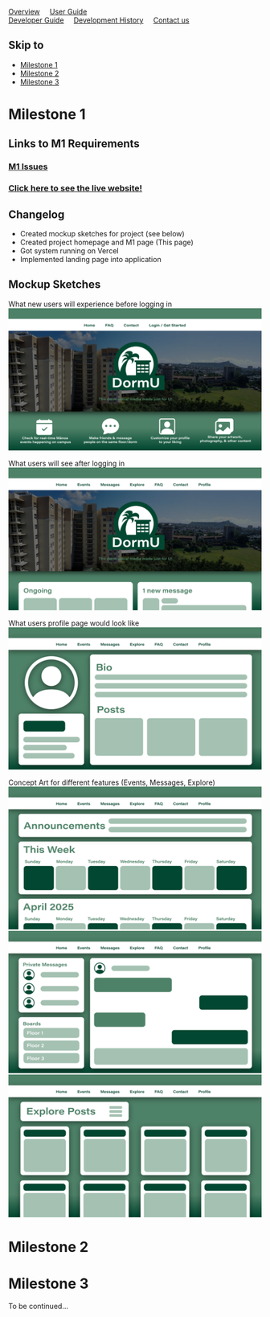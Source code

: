 [Overview](/index) &nbsp;&nbsp;&nbsp;
[User Guide](/user-guide.md)  &nbsp;&nbsp;&nbsp;  
[Developer Guide](/developer-guide.md)  &nbsp;&nbsp;&nbsp; 
[Development History](/dev-history.md) &nbsp;&nbsp;&nbsp; 
[Contact us](/contact-us.md) <br>

## Skip to
- [Milestone 1](#milestone-1)
- [Milestone 2](#milestone-2)
- [Milestone 3](#milestone-3)

# Milestone 1
## Links to M1 Requirements
### [M1 Issues](https://github.com/orgs/dorm-u/projects/1/views/1)

### [Click here to see the live website!](https://dorm-u-app.vercel.app/)

## Changelog
* Created mockup sketches for project (see below)
* Created project homepage and M1 page (This page)
* Got system running on Vercel
* Implemented landing page into application

## Mockup Sketches
What new users will experience before logging in
<img src="img/DormU-LandingNewUser.png">

What users will see after logging in
<img src="img/DormU-LandingReturningUser.png">

What users profile page would look like
<img src="img/DormU-Profile.png">

Concept Art for different features (Events, Messages, Explore)
<img src="img/DormU-EventsCalendar.png">
<img src="img/DormU-Messages.png">
<img src="img/DormU-Explore.png">

# Milestone 2

# Milestone 3
To be continued...